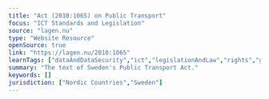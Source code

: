 ```yaml
---
title: "Act (2010:1065) on Public Transport"
focus: "ICT Standards and Legislation"
source: "lagen.nu"
type: "Website Resource"
openSource: true
link: "https://lagen.nu/2010:1065"
learnTags: ["dataAndDataSecurity","ict","legislationAndLaw","rights","government","transportation"]
summary: "The text of Sweden's Public Transport Act."
keywords: []
jurisdiction: ["Nordic Countries","Sweden"]
---
```

